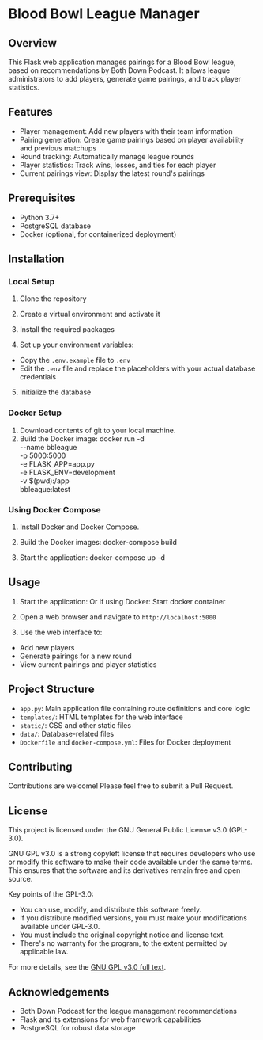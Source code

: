 # Blood Bowl League Manager

## Overview
This Flask web application manages pairings for a Blood Bowl league, based on recommendations by Both Down Podcast. It allows league administrators to add players, generate game pairings, and track player statistics.

## Features
- Player management: Add new players with their team information
- Pairing generation: Create game pairings based on player availability and previous matchups
- Round tracking: Automatically manage league rounds
- Player statistics: Track wins, losses, and ties for each player
- Current pairings view: Display the latest round's pairings

## Prerequisites
- Python 3.7+
- PostgreSQL database
- Docker (optional, for containerized deployment)

## Installation

### Local Setup
1. Clone the repository

2. Create a virtual environment and activate it

3. Install the required packages

4. Set up your environment variables:
- Copy the `.env.example` file to `.env`
- Edit the `.env` file and replace the placeholders with your actual database credentials

5. Initialize the database

### Docker Setup
1. Download contents of git to your local machine.
2. Build the Docker image:
docker run -d \
  --name bbleague \
  -p 5000:5000 \
  -e FLASK_APP=app.py \
  -e FLASK_ENV=development \
  -v $(pwd):/app \
  bbleague:latest

### Using Docker Compose
1. Install Docker and Docker Compose.
2. Build the Docker images:
docker-compose build

3. Start the application:
docker-compose up -d

## Usage
1. Start the application:
Or if using Docker:
Start docker container
2. Open a web browser and navigate to `http://localhost:5000`

3. Use the web interface to:
- Add new players
- Generate pairings for a new round
- View current pairings and player statistics

## Project Structure
- `app.py`: Main application file containing route definitions and core logic
- `templates/`: HTML templates for the web interface
- `static/`: CSS and other static files
- `data/`: Database-related files
- `Dockerfile` and `docker-compose.yml`: Files for Docker deployment

## Contributing
Contributions are welcome! Please feel free to submit a Pull Request.

## License
This project is licensed under the GNU General Public License v3.0 (GPL-3.0).

GNU GPL v3.0 is a strong copyleft license that requires developers who use or modify this software to make their code available under the same terms. This ensures that the software and its derivatives remain free and open source.

Key points of the GPL-3.0:
- You can use, modify, and distribute this software freely.
- If you distribute modified versions, you must make your modifications available under GPL-3.0.
- You must include the original copyright notice and license text.
- There's no warranty for the program, to the extent permitted by applicable law.

For more details, see the [GNU GPL v3.0 full text](https://www.gnu.org/licenses/gpl-3.0.en.html).
## Acknowledgements
- Both Down Podcast for the league management recommendations
- Flask and its extensions for web framework capabilities
- PostgreSQL for robust data storage
